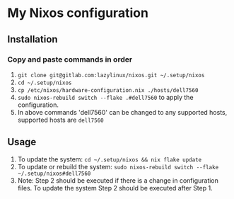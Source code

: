 # My Nixos configuration

## Installation

### Copy and paste commands in order

1. ```git clone git@gitlab.com:lazylinux/nixos.git ~/.setup/nixos```
2. ```cd ~/.setup/nixos```
3. ```cp /etc/nixos/hardware-configuration.nix ./hosts/dell7560```
4. ```sudo nixos-rebuild switch --flake .#dell7560``` to apply the configuration.
5. In above commands 'dell7560' can be changed to any supported hosts, supported hosts are ```dell7560```

## Usage

1. To update the system: ```cd ~/.setup/nixos && nix flake update```
2. To update or rebuild the system: ```sudo nixos-rebuild switch --flake ~/.setup/nixos#dell7560```
3. Note: Step 2 should be executed if there is a change in configuration files. To update the system Step 2 should be executed after Step 1.
